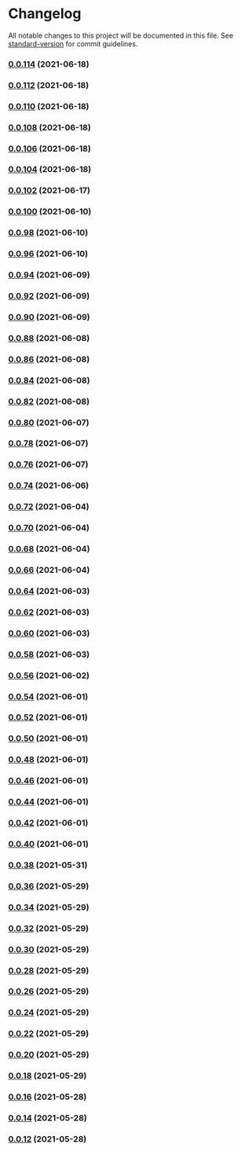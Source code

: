 # Changelog

All notable changes to this project will be documented in this file. See [standard-version](https://github.com/conventional-changelog/standard-version) for commit guidelines.

### [0.0.114](https://github.com/ergoplatform/ergo-dex-sdk-js/compare/v0.0.112...v0.0.114) (2021-06-18)

### [0.0.112](https://github.com/ergoplatform/ergo-dex-sdk-js/compare/v0.0.110...v0.0.112) (2021-06-18)

### [0.0.110](https://github.com/ergoplatform/ergo-dex-sdk-js/compare/v0.0.108...v0.0.110) (2021-06-18)

### [0.0.108](https://github.com/ergoplatform/ergo-dex-sdk-js/compare/v0.0.106...v0.0.108) (2021-06-18)

### [0.0.106](https://github.com/ergoplatform/ergo-dex-sdk-js/compare/v0.0.104...v0.0.106) (2021-06-18)

### [0.0.104](https://github.com/ergoplatform/ergo-dex-sdk-js/compare/v0.0.102...v0.0.104) (2021-06-18)

### [0.0.102](https://github.com/ergoplatform/ergo-dex-sdk-js/compare/v0.0.100...v0.0.102) (2021-06-17)

### [0.0.100](https://github.com/ergoplatform/ergo-dex-sdk-js/compare/v0.0.98...v0.0.100) (2021-06-10)

### [0.0.98](https://github.com/ergoplatform/ergo-dex-sdk-js/compare/v0.0.96...v0.0.98) (2021-06-10)

### [0.0.96](https://github.com/ergoplatform/ergo-dex-sdk-js/compare/v0.0.94...v0.0.96) (2021-06-10)

### [0.0.94](https://github.com/ergoplatform/ergo-dex-sdk-js/compare/v0.0.92...v0.0.94) (2021-06-09)

### [0.0.92](https://github.com/ergoplatform/ergo-dex-sdk-js/compare/v0.0.90...v0.0.92) (2021-06-09)

### [0.0.90](https://github.com/ergoplatform/ergo-dex-sdk-js/compare/v0.0.88...v0.0.90) (2021-06-09)

### [0.0.88](https://github.com/ergoplatform/ergo-dex-sdk-js/compare/v0.0.86...v0.0.88) (2021-06-08)

### [0.0.86](https://github.com/ergoplatform/ergo-dex-sdk-js/compare/v0.0.84...v0.0.86) (2021-06-08)

### [0.0.84](https://github.com/ergoplatform/ergo-dex-sdk-js/compare/v0.0.82...v0.0.84) (2021-06-08)

### [0.0.82](https://github.com/ergoplatform/ergo-dex-sdk-js/compare/v0.0.80...v0.0.82) (2021-06-08)

### [0.0.80](https://github.com/ergoplatform/ergo-dex-sdk-js/compare/v0.0.78...v0.0.80) (2021-06-07)

### [0.0.78](https://github.com/ergoplatform/ergo-dex-sdk-js/compare/v0.0.76...v0.0.78) (2021-06-07)

### [0.0.76](https://github.com/ergoplatform/ergo-dex-sdk-js/compare/v0.0.74...v0.0.76) (2021-06-07)

### [0.0.74](https://github.com/ergoplatform/ergo-dex-sdk-js/compare/v0.0.72...v0.0.74) (2021-06-06)

### [0.0.72](https://github.com/ergoplatform/ergo-dex-sdk-js/compare/v0.0.70...v0.0.72) (2021-06-04)

### [0.0.70](https://github.com/ergoplatform/ergo-dex-sdk-js/compare/v0.0.68...v0.0.70) (2021-06-04)

### [0.0.68](https://github.com/ergoplatform/ergo-dex-sdk-js/compare/v0.0.66...v0.0.68) (2021-06-04)

### [0.0.66](https://github.com/ergoplatform/ergo-dex-sdk-js/compare/v0.0.64...v0.0.66) (2021-06-04)

### [0.0.64](https://github.com/ergoplatform/ergo-dex-sdk-js/compare/v0.0.62...v0.0.64) (2021-06-03)

### [0.0.62](https://github.com/ergoplatform/ergo-dex-sdk-js/compare/v0.0.60...v0.0.62) (2021-06-03)

### [0.0.60](https://github.com/ergoplatform/ergo-dex-sdk-js/compare/v0.0.58...v0.0.60) (2021-06-03)

### [0.0.58](https://github.com/ergoplatform/ergo-dex-sdk-js/compare/v0.0.56...v0.0.58) (2021-06-03)

### [0.0.56](https://github.com/ergoplatform/ergo-dex-sdk-js/compare/v0.0.54...v0.0.56) (2021-06-02)

### [0.0.54](https://github.com/ergoplatform/ergo-dex-sdk-js/compare/v0.0.52...v0.0.54) (2021-06-01)

### [0.0.52](https://github.com/ergoplatform/ergo-dex-sdk-js/compare/v0.0.50...v0.0.52) (2021-06-01)

### [0.0.50](https://github.com/ergoplatform/ergo-dex-sdk-js/compare/v0.0.48...v0.0.50) (2021-06-01)

### [0.0.48](https://github.com/ergoplatform/ergo-dex-sdk-js/compare/v0.0.46...v0.0.48) (2021-06-01)

### [0.0.46](https://github.com/ergoplatform/ergo-dex-sdk-js/compare/v0.0.44...v0.0.46) (2021-06-01)

### [0.0.44](https://github.com/ergoplatform/ergo-dex-sdk-js/compare/v0.0.42...v0.0.44) (2021-06-01)

### [0.0.42](https://github.com/ergoplatform/ergo-dex-sdk-js/compare/v0.0.40...v0.0.42) (2021-06-01)

### [0.0.40](https://github.com/ergoplatform/ergo-dex-sdk-js/compare/v0.0.38...v0.0.40) (2021-06-01)

### [0.0.38](https://github.com/ergoplatform/ergo-dex-sdk-js/compare/v0.0.36...v0.0.38) (2021-05-31)

### [0.0.36](https://github.com/ergoplatform/ergo-dex-sdk-js/compare/v0.0.34...v0.0.36) (2021-05-29)

### [0.0.34](https://github.com/ergoplatform/ergo-dex-sdk-js/compare/v0.0.32...v0.0.34) (2021-05-29)

### [0.0.32](https://github.com/ergoplatform/ergo-dex-sdk-js/compare/v0.0.30...v0.0.32) (2021-05-29)

### [0.0.30](https://github.com/ergoplatform/ergo-dex-sdk-js/compare/v0.0.28...v0.0.30) (2021-05-29)

### [0.0.28](https://github.com/ergoplatform/ergo-dex-sdk-js/compare/v0.0.26...v0.0.28) (2021-05-29)

### [0.0.26](https://github.com/ergoplatform/ergo-dex-sdk-js/compare/v0.0.24...v0.0.26) (2021-05-29)

### [0.0.24](https://github.com/ergoplatform/ergo-dex-sdk-js/compare/v0.0.22...v0.0.24) (2021-05-29)

### [0.0.22](https://github.com/ergoplatform/ergo-dex-sdk-js/compare/v0.0.20...v0.0.22) (2021-05-29)

### [0.0.20](https://github.com/ergoplatform/ergo-dex-sdk-js/compare/v0.0.18...v0.0.20) (2021-05-29)

### [0.0.18](https://github.com/ergoplatform/ergo-dex-sdk-js/compare/v0.0.16...v0.0.18) (2021-05-29)

### [0.0.16](https://github.com/ergoplatform/ergo-dex-sdk-js/compare/v0.0.14...v0.0.16) (2021-05-28)

### [0.0.14](https://github.com/ergoplatform/ergo-dex-sdk-js/compare/v0.0.12...v0.0.14) (2021-05-28)

### [0.0.12](https://github.com/ergoplatform/ergo-dex-sdk-js/compare/v0.0.10...v0.0.12) (2021-05-28)
